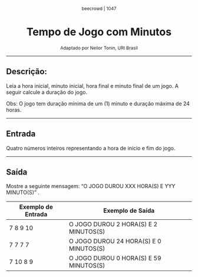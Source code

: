 <p align="center" style="font-size: 12px;">beecrowd | 1047</p>
<h1 align="center">Tempo de Jogo com Minutos</h1>
<p align="center" style="font-size: 12px;">Adaptado por Neilor Tonin, URI Brasil</p>

---

## Descrição:
Leia a hora inicial, minuto inicial, hora final e minuto final de um jogo. A seguir calcule a duração do jogo.

Obs: O jogo tem duração mínima de um (1) minuto e duração máxima de 24 horas.

---

## Entrada
Quatro números inteiros representando a hora de início e fim do jogo.

---

## Saída
Mostre a seguinte mensagem: “O JOGO DUROU XXX HORA(S) E YYY MINUTO(S)” .

| Exemplo de Entrada | Exemplo de Saída                        |
|--------------------|-----------------------------------------|
|       7 8 9 10     |  O JOGO DUROU 2 HORA(S) E 2 MINUTOS(S)  |
|       7 7 7 7      |  O JOGO DUROU 24 HORA(S) E 0 MINUTOS(S) |
|       7 10 8 9     |  O JOGO DUROU 0 HORA(S) E 59 MINUTOS(S) |

